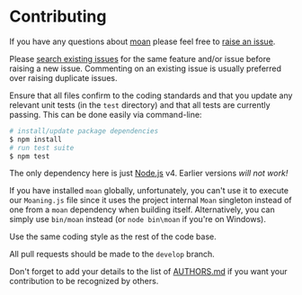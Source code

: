 # Contributing

If you have any questions about [moan](https://github.com/neocotic/moan) please feel free to
[raise an issue](https://github.com/neocotic/moan/issues/new).

Please [search existing issues](https://github.com/neocotic/moan/issues) for the same feature and/or issue before
raising a new issue. Commenting on an existing issue is usually preferred over raising duplicate issues.

Ensure that all files confirm to the coding standards and that you update any relevant unit tests (in the `test`
directory) and that all tests are currently passing. This can be done easily via command-line:

``` bash
# install/update package dependencies
$ npm install
# run test suite
$ npm test
```

The only dependency here is just [Node.js](https://nodejs.org) v4. Earlier versions *will not work!*

If you have installed `moan` globally, unfortunately, you can't use it to execute our `Moaning.js` file since it uses
the project internal `Moan` singleton instead of one from a `moan` dependency when building itself. Alternatively, you
can simply use `bin/moan` instead (or `node bin\moan` if you're on Windows).

Use the same coding style as the rest of the code base.

All pull requests should be made to the `develop` branch.

Don't forget to add your details to the list of [AUTHORS.md](https://github.com/neocotic/moan/blob/master/AUTHORS.md)
if you want your contribution to be recognized by others.